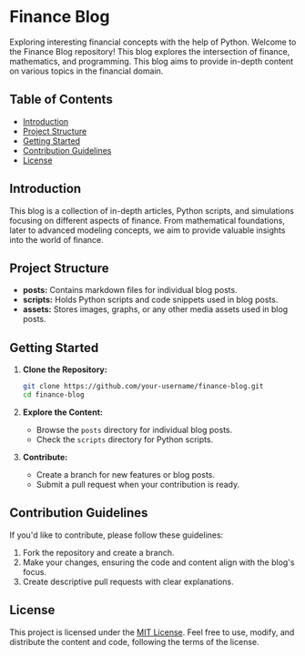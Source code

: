 
# Finance Blog
 Exploring interesting financial concepts with the help of Python.
Welcome to the Finance Blog repository! This blog explores the intersection of finance, mathematics, and programming. This blog aims to provide in-depth content on various topics in the financial domain.

## Table of Contents

- [Introduction](#introduction)
- [Project Structure](#project-structure)
- [Getting Started](#getting-started)
- [Contribution Guidelines](#contribution-guidelines)
- [License](#license)

## Introduction

This blog is a collection of in-depth articles, Python scripts, and simulations focusing on different aspects of finance. From mathematical foundations, later to advanced modeling concepts, we aim to provide valuable insights into the world of finance.

## Project Structure

- **posts:** Contains markdown files for individual blog posts.
- **scripts:** Holds Python scripts and code snippets used in blog posts.
- **assets:** Stores images, graphs, or any other media assets used in blog posts.

## Getting Started

1. **Clone the Repository:**
   ```bash
   git clone https://github.com/your-username/finance-blog.git
   cd finance-blog
   ```

2. **Explore the Content:**
   - Browse the `posts` directory for individual blog posts.
   - Check the `scripts` directory for Python scripts.

3. **Contribute:**
   - Create a branch for new features or blog posts.
   - Submit a pull request when your contribution is ready.

## Contribution Guidelines

If you'd like to contribute, please follow these guidelines:

1. Fork the repository and create a branch.
2. Make your changes, ensuring the code and content align with the blog's focus.
3. Create descriptive pull requests with clear explanations.

## License

This project is licensed under the [MIT License](LICENSE). Feel free to use, modify, and distribute the content and code, following the terms of the license.
